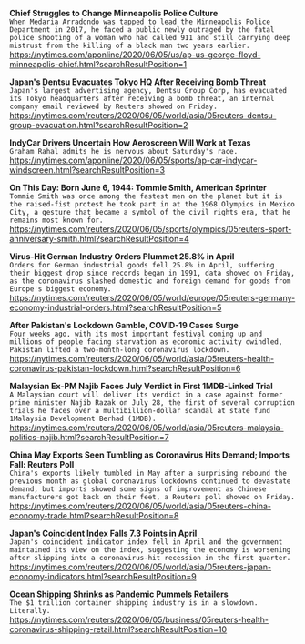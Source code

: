 **Chief Struggles to Change Minneapolis Police Culture**\
`When Medaria Arradondo was tapped to lead the Minneapolis Police Department in 2017, he faced a public newly outraged by the fatal police shooting of a woman who had called 911 and still carrying deep mistrust from the killing of a black man two years earlier.`\
https://nytimes.com/aponline/2020/06/05/us/ap-us-george-floyd-minneapolis-chief.html?searchResultPosition=1

**Japan's Dentsu Evacuates Tokyo HQ After Receiving Bomb Threat**\
`Japan's largest advertising agency, Dentsu Group Corp, has evacuated its Tokyo headquarters after receiving a bomb threat, an internal company email reviewed by Reuters showed on Friday.`\
https://nytimes.com/reuters/2020/06/05/world/asia/05reuters-dentsu-group-evacuation.html?searchResultPosition=2

**IndyCar Drivers Uncertain How Aeroscreen Will Work at Texas**\
`Graham Rahal admits he is nervous about Saturday's race.`\
https://nytimes.com/aponline/2020/06/05/sports/ap-car-indycar-windscreen.html?searchResultPosition=3

**On This Day: Born June 6, 1944: Tommie Smith, American Sprinter**\
`Tommie Smith was once among the fastest men on the planet but it is the raised-fist protest he took part in at the 1968 Olympics in Mexico City, a gesture that became a symbol of the civil rights era, that he remains most known for.`\
https://nytimes.com/reuters/2020/06/05/sports/olympics/05reuters-sport-anniversary-smith.html?searchResultPosition=4

**Virus-Hit German Industry Orders Plummet 25.8% in April**\
`Orders for German industrial goods fell 25.8% in April, suffering their biggest drop since records began in 1991, data showed on Friday, as the coronavirus slashed domestic and foreign demand for goods from Europe's biggest economy.`\
https://nytimes.com/reuters/2020/06/05/world/europe/05reuters-germany-economy-industrial-orders.html?searchResultPosition=5

**After Pakistan's Lockdown Gamble, COVID-19 Cases Surge**\
`Four weeks ago, with its most important festival coming up and millions of people facing starvation as economic activity dwindled, Pakistan lifted a two-month-long coronavirus lockdown.  `\
https://nytimes.com/reuters/2020/06/05/world/asia/05reuters-health-coronavirus-pakistan-lockdown.html?searchResultPosition=6

**Malaysian Ex-PM Najib Faces July Verdict in First 1MDB-Linked Trial**\
`A Malaysian court will deliver its verdict in a case against former prime minister Najib Razak on July 28, the first of several corruption trials he faces over a multibillion-dollar scandal at state fund 1Malaysia Development Berhad (1MDB). `\
https://nytimes.com/reuters/2020/06/05/world/asia/05reuters-malaysia-politics-najib.html?searchResultPosition=7

**China May Exports Seen Tumbling as Coronavirus Hits Demand; Imports Fall: Reuters Poll**\
`China's exports likely tumbled in May after a surprising rebound the previous month as global coronavirus lockdowns continued to devastate demand, but imports showed some signs of improvement as Chinese manufacturers got back on their feet, a Reuters poll showed on Friday.`\
https://nytimes.com/reuters/2020/06/05/world/asia/05reuters-china-economy-trade.html?searchResultPosition=8

**Japan's Coincident Index Falls 7.3 Points in April**\
`Japan's coincident indicator index fell in April and the government maintained its view on the index, suggesting the economy is worsening after slipping into a coronavirus-hit recession in the first quarter.`\
https://nytimes.com/reuters/2020/06/05/world/asia/05reuters-japan-economy-indicators.html?searchResultPosition=9

**Ocean Shipping Shrinks as Pandemic Pummels Retailers**\
`The $1 trillion container shipping industry is in a slowdown. Literally.`\
https://nytimes.com/reuters/2020/06/05/business/05reuters-health-coronavirus-shipping-retail.html?searchResultPosition=10

